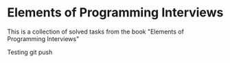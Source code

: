# Elements of Programming Interviews

This is a collection of solved tasks from the book "Elements of Programming Interviews"

Testing git push
